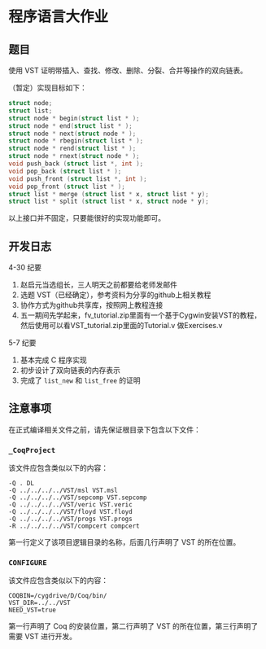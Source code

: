 # 程序语言大作业

## 题目
使用 VST 证明带插入、查找、修改、删除、分裂、合并等操作的双向链表。

（暂定）实现目标如下：

```cpp
struct node;
struct list;
struct node * begin(struct list * );
struct node * end(struct list * );
struct node * next(struct node * );
struct node * rbegin(struct list * );
struct node * rend(struct list * );
struct node * rnext(struct node * );
void push_back (struct list *, int );
void pop_back (struct list * );
void push_front (struct list *, int );
void pop_front (struct list * );
struct list * merge (struct list * x, struct list * y);
struct list * split (struct list * x, struct node * y);
```

以上接口并不固定，只要能很好的实现功能即可。

## 开发日志

4-30 纪要

1. 赵启元当选组长，三人明天之前都要给老师发邮件
2. 选题 VST（已经确定），参考资料为分享的github上相关教程
3. 协作方式为github共享库，按照网上教程连接
4. 五一期间先学起来，fv_tutorial.zip里面有一个基于Cygwin安装VST的教程，然后使用可以看VST_tutorial.zip里面的Tutorial.v 做Exercises.v

5-7 纪要

1. 基本完成 C 程序实现
2. 初步设计了双向链表的内存表示
3. 完成了 `list_new` 和 `list_free` 的证明

## 注意事项

在正式编译相关文件之前，请先保证根目录下包含以下文件：

### `_CoqProject`

该文件应包含类似以下的内容：
```
-Q . DL
-Q ../../../../VST/msl VST.msl
-Q ../../../../VST/sepcomp VST.sepcomp
-Q ../../../../VST/veric VST.veric
-Q ../../../../VST/floyd VST.floyd
-Q ../../../../VST/progs VST.progs
-R ../../../../VST/compcert compcert
```

第一行定义了该项目逻辑目录的名称，后面几行声明了 VST 的所在位置。

### `CONFIGURE`

该文件应包含类似以下的内容：
```
COQBIN=/cygdrive/D/Coq/bin/
VST_DIR=../../VST
NEED_VST=true
```

第一行声明了 Coq 的安装位置，第二行声明了 VST 的所在位置，第三行声明了需要 VST 进行开发。